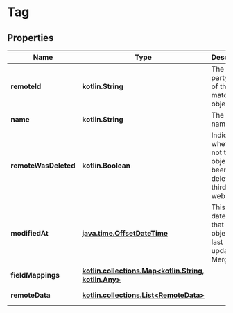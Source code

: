 
# Tag

## Properties
Name | Type | Description | Notes
------------ | ------------- | ------------- | -------------
**remoteId** | **kotlin.String** | The third-party API ID of the matching object. |  [optional]
**name** | **kotlin.String** | The tag&#39;s name. |  [optional]
**remoteWasDeleted** | **kotlin.Boolean** | Indicates whether or not this object has been deleted by third party webhooks. |  [optional]
**modifiedAt** | [**java.time.OffsetDateTime**](java.time.OffsetDateTime.md) | This is the datetime that this object was last updated by Merge |  [optional] [readonly]
**fieldMappings** | [**kotlin.collections.Map&lt;kotlin.String, kotlin.Any&gt;**](kotlin.Any.md) |  |  [optional] [readonly]
**remoteData** | [**kotlin.collections.List&lt;RemoteData&gt;**](RemoteData.md) |  |  [optional] [readonly]



